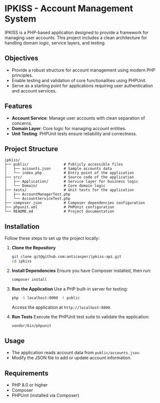
# IPKISS - Account Management System

IPKISS is a PHP-based application designed to provide a framework for managing user accounts. 
This project includes a clean architecture for handling domain logic, service layers, and testing.

## Objectives

- Provide a robust structure for account management using modern PHP principles.
- Enable testing and validation of core functionalities using PHPUnit.
- Serve as a starting point for applications requiring user authentication and account services.

## Features

- **Account Service**: Manage user accounts with clean separation of concerns.
- **Domain Layer**: Core logic for managing account entities.
- **Unit Testing**: PHPUnit tests ensure reliability and correctness.

## Project Structure

```
ipkiss/
├── public/                # Publicly accessible files
│   ├── accounts.json      # Sample accounts data
│   └── index.php          # Entry point of the application
├── src/                   # Source code of the application
│   ├── Application/       # Service layer for business logic
│   └── Domain/            # Core domain logic
├── tests/                 # Unit tests for the application
│   ├── AccountManagerTest.php
│   └── AccountServiceTest.php
├── composer.json          # Composer dependencies configuration
├── phpunit.xml            # PHPUnit configuration
└── README.md              # Project documentation
```

## Installation

Follow these steps to set up the project locally:

1. **Clone the Repository**
   ```bash
   git clone git@github.com:anticasper/ipkiss-api.git
   cd ipkiss
   ```

2. **Install Dependencies**
   Ensure you have Composer installed, then run:
   ```bash
   composer install
   ```

3. **Run the Application**
   Use a PHP built-in server for testing:
   ```bash
   php -S localhost:8000 -t public
   ```
   Access the application at `http://localhost:8000`.

4. **Run Tests**
   Execute the PHPUnit test suite to validate the application:
   ```bash
   vendor/bin/phpunit
   ```

## Usage

- The application reads account data from `public/accounts.json`.
- Modify the JSON file to add or update account information.

## Requirements

- PHP 8.0 or higher
- Composer
- PHPUnit (installed via Composer)
